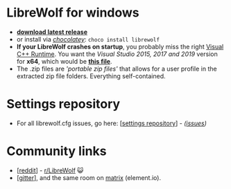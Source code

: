 # LibreWolf for windows

* **[download latest release](https://gitlab.com/librewolf-community/browser/windows/-/releases)**
* or install via _[chocolatey](https://community.chocolatey.org/packages/librewolf)_: `choco install librewolf`
* **If your LibreWolf crashes on startup**, you probably miss the right [Visual C++ Runtime](https://support.microsoft.com/en-us/topic/the-latest-supported-visual-c-downloads-2647da03-1eea-4433-9aff-95f26a218cc0). You want the _Visual Studio 2015, 2017 and 2019_ version for **x64**, which would be **[this file](https://aka.ms/vs/16/release/vc_redist.x64.exe)**.
* The .zip files are _'portable zip files'_ that allows for a user profile in the extracted zip file folders. Everything self-contained.

# Settings repository

* For all librewolf.cfg issues, go here: [[settings repository](https://gitlab.com/librewolf-community/settings)] - _([issues](https://gitlab.com/librewolf-community/settings/-/issues))_

# Community links

* [[reddit](https://www.reddit.com/r/LibreWolf/)] - [r/LibreWolf](https://www.reddit.com/r/LibreWolf/) 😺
* [[gitter](https://gitter.im/librewolf-community/librewolf)], and the same room on [matrix](https://app.element.io/#/room/#librewolf-community_librewolf:gitter.im) (element.io).

